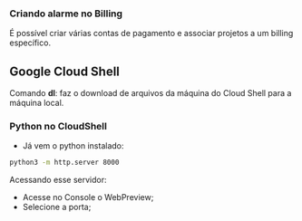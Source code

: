 ### Criando alarme no Billing

É possível criar várias contas de pagamento e associar projetos a um billing específico.

## Google Cloud Shell

Comando **dl**: faz o download de arquivos da máquina do Cloud Shell para a máquina local.


### Python no CloudShell

- Já vem o python instalado:

```bash
python3 -m http.server 8000
```

Acessando esse servidor:

- Acesse no Console o WebPreview;
- Selecione a porta;
